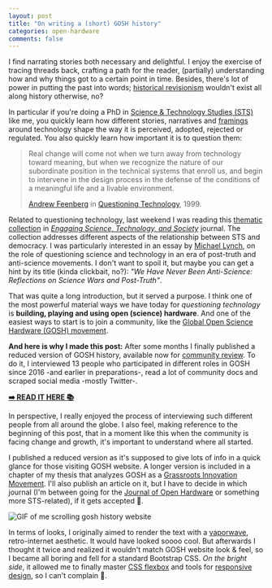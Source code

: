 ```yaml
---
layout: post
title: "On writing a (short) GOSH history"
categories: open-hardware
comments: false
---
```


I find narrating stories both necessary and delightful. I enjoy the exercise of tracing threads back, crafting a path for the reader, (partially) understanding how and why things got to a certain point in time. Besides, there's lot of power in putting the past into words; [historical revisionism](https://en.wikipedia.org/wiki/Historical_revisionism) wouldn't exist all along history otherwise, no?

In particular if you're doing a PhD in [Science & Technology Studies (STS)](https://en.wikipedia.org/wiki/Science_and_technology_studies) like me, you quickly learn how different stories, narratives and [framings](https://en.wikipedia.org/wiki/Framing_(social_sciences)) around technology shape the way it is perceived, adopted, rejected or regulated. You also quickly learn how important it is to question them:

> Real change will come not when we turn away from technology toward meaning, but when we recognize the nature of our subordinate position in the technical systems that enroll us, and begin to intervene in the design process in the defense of the conditions of a meaningful life and a livable environment.
>
>[Andrew Feenberg](https://en.wikipedia.org/wiki/Andrew_Feenberg) in [Questioning Technology](https://www.goodreads.com/book/show/612216.Questioning_Technology), 1999.

Related to questioning technology, last weekend I was reading this [thematic collection](https://estsjournal.org/index.php/ests/issue/view/13) in *[Engaging Science, Technology, and Society](https://estsjournal.org)* journal. The collection addresses different aspects of the relationship between STS and democracy. I was particularly interested in an essay by [Michael Lynch](https://en.wikipedia.org/wiki/Michael_Lynch_(ethnomethodologist)), on the role of questioning science and technology in an era of post-truth and anti-science movements. I don't want to spoil it, but maybe you can get a hint by its title (kinda clickbait, no?): *"We Have Never Been Anti-Science: Reflections on Science Wars and Post-Truth"*.

That was quite a long introduction, but it served a purpose. I think one of the most powerful material ways we have today for *questioning technology* is **building, playing and using open (science) hardware**. And one of the easiest ways to start is to join a community, like the [Global Open Science Hardware (GOSH) movement](https://openhardware.science).

**And here is why I made this post:** After some months I finally published a reduced version of GOSH history, available now for [community review](https://forum.openhardware.science/t/gosh-history-open-to-comments). To do it, I interviewed 13 people who participated in different roles in GOSH since 2016 -and earlier in preparations-, read a lot of community docs and scraped social media -mostly Twitter-.

**[➡️ READ IT HERE 📚](https://thessaly.github.io/gosh-history)**

In perspective, I really enjoyed the process of interviewing such different people from all around the globe. I also feel, making reference to the beginning of this post, that in a moment like this when the community is facing change and growth, it's important to understand where all started.

I published a reduced version as it's supposed to give lots of info in a quick glance for those visiting GOSH website. A longer version is included in a chapter of my thesis that analyzes GOSH as a [Grassroots Innovation Movement](https://www.routledge.com/Grassroots-Innovation-Movements-1st-Edition/Smith-Fressoli-Abrol-Arond-Ely/p/book/9781138901223). I'll also publish an article on it, but I have to decide in which journal (I'm between going for the [Journal of Open Hardware](https://openhardware.metajnl.com/) or something more STS-related), if it gets accepted 🤞.

![GIF of me scrolling gosh history website](/assets/img/gosh-history.gif)    

In terms of looks, I originally aimed to render the text with a [vaporwave](https://en.wikipedia.org/wiki/Vaporwave), retro-internet aesthetic. It would have looked soooo cool. But afterwards I thought it twice and realized it wouldn't match GOSH website look & feel, so I became all boring and fell for a standard Bootstrap CSS. *On the bright side*, it allowed me to finally master [CSS flexbox](https://developer.mozilla.org/en-US/docs/Web/CSS/CSS_Flexible_Box_Layout/Basic_Concepts_of_Flexbox) and tools for [responsive design](https://developer.mozilla.org/en-US/docs/Tools/Responsive_Design_Mode), so I can't complain 🎉.
